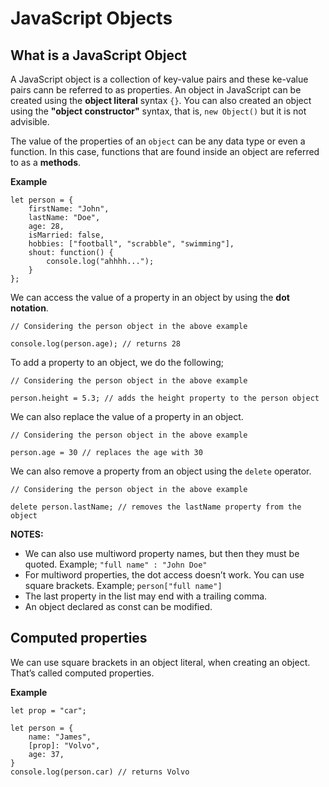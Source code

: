 # JavaScript Objects

## What is a JavaScript Object

A JavaScript object is a collection of key-value pairs and these ke-value pairs
cann be referred to as properties. An object in JavaScript can be created using
the **object literal** syntax `{}`. You can also created an object using the
**"object constructor"** syntax, that is, `new Object()` but it is not advisible.

The value of the properties of an `object` can be any data type or even a function.
In this case, functions that are found inside an object are referred to as a **methods**.

**Example**

```
let person = {
	firstName: "John",
	lastName: "Doe",
	age: 28,
	isMarried: false,
	hobbies: ["football", "scrabble", "swimming"],
	shout: function() {
		console.log("ahhhh...");
	}
};
```

We can access the value of a property in an object by using the **dot notation**.

```
// Considering the person object in the above example

console.log(person.age); // returns 28
```

To add a property to an object, we do the following;

```
// Considering the person object in the above example

person.height = 5.3; // adds the height property to the person object
```

We can also replace the value of a property in an object.

```
// Considering the person object in the above example

person.age = 30 // replaces the age with 30
```

We can also remove a property from an object using the `delete` operator.

```
// Considering the person object in the above example

delete person.lastName; // removes the lastName property from the object
```

**NOTES:**

- We can also use multiword property names, but then they must be quoted.
  Example; `"full name" : "John Doe"`
- For multiword properties, the dot access doesn’t work. You can use square brackets.
  Example; `person["full name"]`
- The last property in the list may end with a trailing comma.
- An object declared as const can be modified.

## Computed properties

We can use square brackets in an object literal, when creating an object.
That’s called computed properties.

**Example**

```
let prop = "car";

let person = {
	name: "James",
	[prop]: "Volvo",
	age: 37,
}
console.log(person.car) // returns Volvo
```
